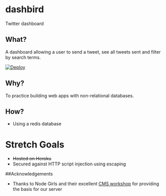# dashbird
Twitter dashboard

## What?
A dashboard allowing a user to send a tweet, see all tweets sent and filter by search terms.

[![Deploy](https://www.herokucdn.com/deploy/button.png)](https://heroku.com/deploy)

## Why?
To practice building web apps with non-relational databases.

## How?
* Using a redis database

# Stretch Goals
* ~~Hosted on Heroku~~
* Secured against HTTP script injection using escaping

##Acknowledgements
* Thanks to Node Girls and their excellent [CMS workshop](https://github.com/node-girls/workshop-cms) for providing the basis for our server
